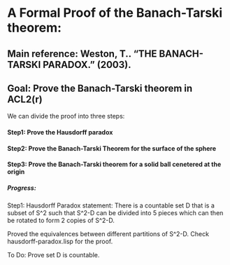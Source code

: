 # A Formal Proof of the Banach-Tarski theorem:

## Main reference:  Weston, T.. “THE BANACH-TARSKI PARADOX.” (2003).

## Goal: Prove the Banach-Tarski theorem in ACL2(r)

We can divide the proof into three steps:

#### Step1: Prove the Hausdorff paradox

#### Step2: Prove the Banach-Tarski Theorem for the surface of the sphere

#### Step3: Prove the Banach-Tarski theorem for a solid ball cenetered at the origin

##### Progress:

Step1:
Hausdorff Paradox statement: There is a countable set D that is a subset of S^2 such that S^2-D can be divided into 5 pieces which can then be rotated to form 2 copies of S^2-D.

Proved the equivalences between different partitions of S^2-D. Check hausdorff-paradox.lisp for the proof.

To Do: Prove set D is countable.